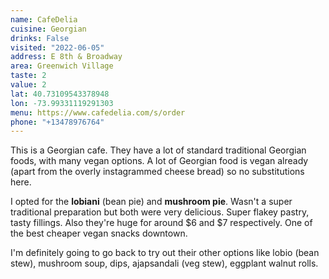```yaml
---
name: CafeDelia
cuisine: Georgian
drinks: False
visited: "2022-06-05"
address: E 8th & Broadway
area: Greenwich Village
taste: 2
value: 2
lat: 40.73109543378948
lon: -73.99331119291303
menu: https://www.cafedelia.com/s/order
phone: "+13478976764"
---
```


This is a Georgian cafe. They have a lot of standard traditional Georgian foods, with many vegan options. A lot of Georgian food is vegan already (apart from the overly instagrammed cheese bread) so no substitutions here.

I opted for the **lobiani** (bean pie) and **mushroom pie**. Wasn't a super traditional preparation but both were very delicious. Super flakey pastry, tasty fillings. Also they're huge for around $6 and $7 respectively. One of the best cheaper vegan snacks downtown. 

I'm definitely going to go back to try out their other options like lobio (bean stew), mushroom soup, dips, ajapsandali (veg stew), eggplant walnut rolls.
